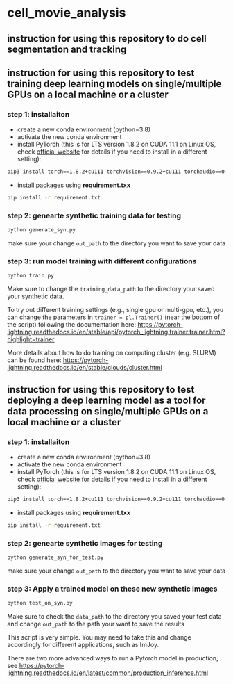 # cell_movie_analysis

## instruction for using this repository to do cell segmentation and tracking

## instruction for using this repository to test training deep learning models on single/multiple GPUs on a local machine or a cluster

### step 1: installaiton 

* create a new conda environment (python=3.8)
* activate the new conda environment
* install PyTorch (this is for LTS version 1.8.2 on CUDA 11.1 on Linux OS, check [official website](https://pytorch.org/get-started/locally/) for details if you need to install in a different setting):

```bash
pip3 install torch==1.8.2+cu111 torchvision==0.9.2+cu111 torchaudio==0.8.2 -f https://download.pytorch.org/whl/lts/1.8/torch_lts.html
```

* install packages using **requirement.txx**

```bash
pip install -r requirement.txt
```

### step 2: genearte synthetic training data for testing

```bash
python generate_syn.py
```

make sure your change `out_path` to the directory you want to save your data

### step 3: run model training with different configurations

```bash
python train.py
```

Make sure to change the `training_data_path` to the directory your saved your synthetic data.

To try out different training settings (e.g., single gpu or multi-gpu, etc.), you can change the parameters in `trainer = pl.Trainer()` (near the bottom of the script) following the documentation here: https://pytorch-lightning.readthedocs.io/en/stable/api/pytorch_lightning.trainer.trainer.html?highlight=trainer

More details about how to do training on computing cluster (e.g. SLURM) can be found here: https://pytorch-lightning.readthedocs.io/en/stable/clouds/cluster.html


## instruction for using this repository to test deploying a deep learning model as a tool for data processing on single/multiple GPUs on a local machine or a cluster


### step 1: installaiton 

* create a new conda environment (python=3.8)
* activate the new conda environment
* install PyTorch (this is for LTS version 1.8.2 on CUDA 11.1 on Linux OS, check [official website](https://pytorch.org/get-started/locally/) for details if you need to install in a different setting):

```bash
pip3 install torch==1.8.2+cu111 torchvision==0.9.2+cu111 torchaudio==0.8.2 -f https://download.pytorch.org/whl/lts/1.8/torch_lts.html
```

* install packages using **requirement.txx**

```bash
pip install -r requirement.txt
```

### step 2: genearte synthetic images for testing

```bash
python generate_syn_for_test.py
```

make sure your change `out_path` to the directory you want to save your data

### step 3: Apply a trained model on these new synthetic images

```bash
python test_on_syn.py
```

Make sure to check the `data_path` to the directory you saved your test data and change `out_path` to the path your want to save the results

This script is very simple. You may need to take this and change accordingly for different applications, such as ImJoy.

There are two more advanced ways to run a Pytorch model in production, see 
https://pytorch-lightning.readthedocs.io/en/latest/common/production_inference.html